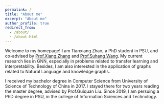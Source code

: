 ```yaml
---
permalink: /
title: "About me"
excerpt: "About me"
author_profile: true
redirect_from: 
  - /about/
  - /about.html
---
```


Welcome to my homepage! I am Tianxiang Zhao, a PhD student in PSU, and co-advised by [Prof.Xiang Zhang](https://ist.psu.edu/directory/xzz89) and [Prof.Suhang Wang](https://suhangwang.ist.psu.edu/). My current research lies in GNN, especially in problems related to transfer learning and interpretability. Besides, I am also interested in the application of graphs related to Natural Language and knowledge graphs.

I received my bachelor degree in Computer Science from University of Science of Technology of China in 2017. I stayed there for two years reading the master degree, advised by Prof.Guiquan Liu. Since 2019, I am persuing a PhD degree in PSU, in the college of Information Sciences and Technology.
